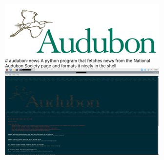 <img src="audubon.png">
# audubon-news
A python program that fetches news from the National Audubon Society page and formats it nicely in the shell


<a href="https://raw.githubusercontent.com/desvasicek/audubon-news/main/screenshots.gif">
<img src="screenshots.gif">
</a>

